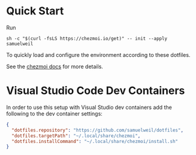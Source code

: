 # Quick Start

Run 

```shell
sh -c "$(curl -fsLS https://chezmoi.io/get)" -- init --apply samuelweil
```

To quickly load and configure the environment according to these dotfiles.

See the [chezmoi docs](chezmoi.io) for more details.

# Visual Studio Code Dev Containers

In order to use this setup with Visual Studio dev containers add the following
to the dev container settings:

```json
{
  "dotfiles.repository": "https://github.com/samuelweil/dotfiles",
  "dotfiles.targetPath": "~/.local/share/chezmoi",
  "dotfiles.installCommand": "~/.local/share/chezmoi/install.sh"
}
```
